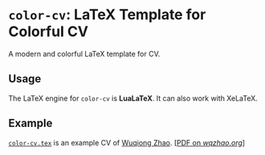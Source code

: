 # `color-cv`: LaTeX Template for Colorful CV
A modern and colorful LaTeX template for CV.

## Usage
The LaTeX engine for `color-cv` is **LuaLaTeX**.
It can also work with XeLaTeX.

## Example
[`color-cv.tex`](color-cv.tex) is an example CV of [Wuqiong Zhao](https://wqzhao.org).
[[PDF on *wqzhao.org*](https://go.wqzhao.org/cv)]
